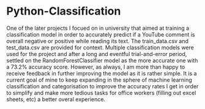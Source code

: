 # Python-Classification
One of the later projects I focued on in university that aimed at training a classification model in order to accurately predict if a YouTube comment is overall negative or positive while reading its text. The train_data.csv and test_data.csv are provided for context.
Multiple classification models were used for the project and after a long and eventful trial-and-error period, settled on the RandomForestClassifier model as the more accurate one with a 73.2% accuracy score.
However, as always, I am more than happy to receive feedback in further improving the model as it is rather simple. It is a current goal of mine to keep expanding in the sphere of machine learning classification and categorisation to improve the accuracy rates I get in order to simplify and make more tedious tasks for office workers (filling out excel sheets, etc) a better overal experience.

